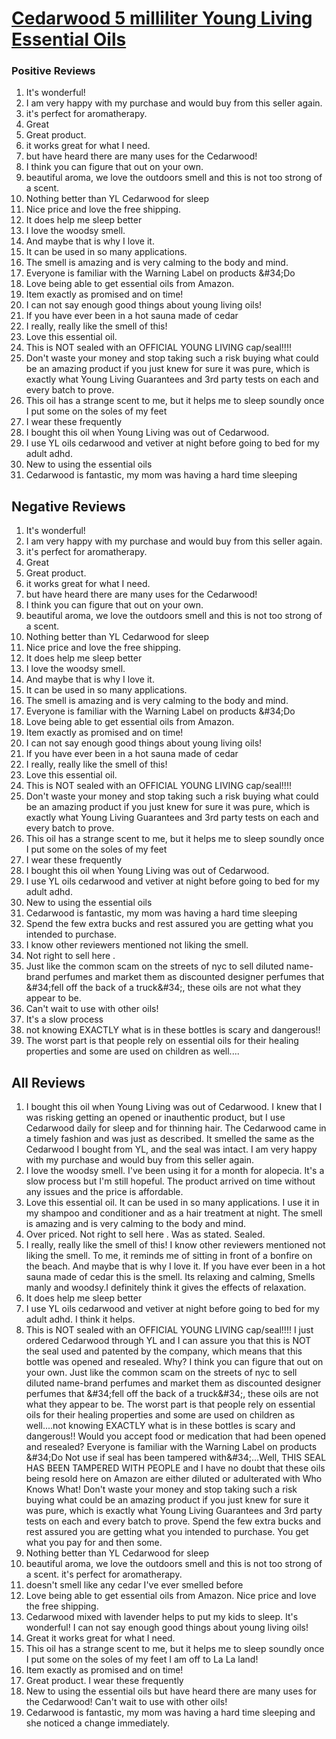# [Cedarwood 5 milliliter  Young Living Essential Oils](https://products.checkmycream.com/products/Cedarwood-5-milliliter-Young-Living-Essential-Oils.html)

### Positive Reviews

<ol>
      <li>It&#x27;s wonderful!</li>
      <li>I am very happy with my purchase and would buy from this seller again.</li>
      <li>it&#x27;s perfect for aromatherapy.</li>
      <li>Great</li>
      <li>Great product.</li>
      <li>it works great for what I need.</li>
      <li>but have heard there are many uses for the Cedarwood!</li>
      <li>I think you can figure that out on your own.  </li>
      <li>beautiful aroma, we love the outdoors smell and this is not too strong of a scent.</li>
      <li>Nothing better than YL Cedarwood for sleep</li>
      <li>Nice price and love the free shipping.</li>
      <li>It does help me sleep better</li>
      <li>I love the woodsy smell.</li>
      <li>And maybe that is why I love it.</li>
      <li>It can be used in so many applications.  </li>
      <li>The smell is amazing and is very calming to the body and mind.</li>
      <li>Everyone is familiar with the Warning Label on products &amp;#34;Do</li>
      <li>Love being able to get essential oils from Amazon.  </li>
      <li>Item exactly as promised and on time!</li>
      <li>I can not say enough good things about young living oils!</li>
      <li>If you have ever been in a hot sauna made of cedar</li>
      <li>I really, really like the smell of this!</li>
      <li>Love this essential oil.  </li>
      <li>This is NOT sealed with an OFFICIAL YOUNG LIVING cap/seal!!!!</li>
      <li>Don&#x27;t waste your money and stop taking such a risk buying what could be an amazing product if you just knew for sure it was pure, which is exactly what Young Living Guarantees and 3rd party tests on each and every batch to prove.  </li>
      <li>This oil has a strange scent to me, but it helps me to sleep soundly once I put some on the soles of my feet</li>
      <li>I wear these frequently</li>
      <li>I bought this oil when Young Living was out of Cedarwood.  </li>
      <li>I use YL oils cedarwood and vetiver at night before going to bed for my adult adhd.  </li>
      <li>New to using the essential oils</li>
      <li>Cedarwood is fantastic, my mom was having a hard time sleeping</li>
</ol>


<h2>Negative Reviews</h2>
<ol>
<li> It&#x27;s wonderful!</li>
<li> I am very happy with my purchase and would buy from this seller again.</li>
<li> it&#x27;s perfect for aromatherapy.</li>
<li> Great</li>
<li> Great product.</li>
<li> it works great for what I need.</li>
<li> but have heard there are many uses for the Cedarwood!</li>
<li> I think you can figure that out on your own.  </li>
<li> beautiful aroma, we love the outdoors smell and this is not too strong of a scent.</li>
<li> Nothing better than YL Cedarwood for sleep</li>
<li> Nice price and love the free shipping.</li>
<li> It does help me sleep better</li>
<li> I love the woodsy smell.</li>
<li> And maybe that is why I love it.</li>
<li> It can be used in so many applications.  </li>
<li> The smell is amazing and is very calming to the body and mind.</li>
<li> Everyone is familiar with the Warning Label on products &amp;#34;Do</li>
<li> Love being able to get essential oils from Amazon.  </li>
<li> Item exactly as promised and on time!</li>
<li> I can not say enough good things about young living oils!</li>
<li> If you have ever been in a hot sauna made of cedar</li>
<li> I really, really like the smell of this!</li>
<li> Love this essential oil.  </li>
<li> This is NOT sealed with an OFFICIAL YOUNG LIVING cap/seal!!!!</li>
<li> Don&#x27;t waste your money and stop taking such a risk buying what could be an amazing product if you just knew for sure it was pure, which is exactly what Young Living Guarantees and 3rd party tests on each and every batch to prove.  </li>
<li> This oil has a strange scent to me, but it helps me to sleep soundly once I put some on the soles of my feet</li>
<li> I wear these frequently</li>
<li> I bought this oil when Young Living was out of Cedarwood.  </li>
<li> I use YL oils cedarwood and vetiver at night before going to bed for my adult adhd.  </li>
<li> New to using the essential oils</li>
<li> Cedarwood is fantastic, my mom was having a hard time sleeping</li>
<li> Spend the few extra bucks and rest assured you are getting what you intended to purchase.  </li>
<li> I know other reviewers mentioned not liking the smell.</li>
<li> Not right to sell here .</li>
<li> Just like the common scam on the streets of nyc to sell diluted name-brand perfumes and market them as discounted designer perfumes that &amp;#34;fell off the back of a truck&amp;#34;, these oils are not what they appear to be.  </li>
<li> Can&#x27;t wait to use with other oils!</li>
<li> It&#x27;s a slow process</li>
<li> not knowing EXACTLY what is in these bottles is scary and dangerous!!</li>
<li> The worst part is that people rely on essential oils for their healing properties and some are used on children as well....</li>
</ol>

<h2>All Reviews</h2>

<ol>
    <li> I bought this oil when Young Living was out of Cedarwood.  I knew that I was risking getting an opened or inauthentic product, but I use Cedarwood daily for sleep and for thinning hair.  The Cedarwood came in a timely fashion and was just as described.  It smelled the same as the Cedarwood I bought from YL, and the seal was intact.  I am very happy with my purchase and would buy from this seller again.</li>
    <li> I love the woodsy smell. I&#x27;ve been using it for a month for alopecia. It&#x27;s a slow process but I&#x27;m still hopeful. The product arrived on time without any issues and the price is affordable.</li>
    <li> Love this essential oil.  It can be used in so many applications.  I use it in my shampoo and conditioner and as a hair treatment at night.  The smell is amazing and is very calming to the body and mind.</li>
    <li> Over priced. Not right to sell here . Was as stated. Sealed.</li>
    <li> I really, really like the smell of this! I know other reviewers mentioned not liking the smell. To me, it reminds me of sitting in front of a bonfire on the beach. And maybe that is why I love it. If you have ever been in a hot sauna made of cedar this is the smell. Its relaxing and calming, Smells manly and woodsy.I definitely think it gives the effects of relaxation.</li>
    <li> It does help me sleep better</li>
    <li> I use YL oils cedarwood and vetiver at night before going to bed for my adult adhd.  I think it helps.</li>
    <li> This is NOT sealed with an OFFICIAL YOUNG LIVING cap/seal!!!! I just ordered Cedarwood through YL and I can assure you that this is NOT the seal used and patented by the company, which means that this bottle was opened and resealed.  Why? I think you can figure that out on your own.  Just like the common scam on the streets of nyc to sell diluted name-brand perfumes and market them as discounted designer perfumes that &amp;#34;fell off the back of a truck&amp;#34;, these oils are not what they appear to be.  The worst part is that people rely on essential oils for their healing properties and some are used on children as well....not knowing EXACTLY what is in these bottles is scary and dangerous!! Would you accept food or medication that had been opened and resealed?  Everyone is familiar with the Warning Label on products &amp;#34;Do Not use if seal has been tampered with&amp;#34;...Well, THIS SEAL HAS BEEN TAMPERED WITH PEOPLE and I have no doubt that these oils being resold here on Amazon are either diluted or adulterated with Who Knows What! Don&#x27;t waste your money and stop taking such a risk buying what could be an amazing product if you just knew for sure it was pure, which is exactly what Young Living Guarantees and 3rd party tests on each and every batch to prove.  Spend the few extra bucks and rest assured you are getting what you intended to purchase.  You get what you pay for and then some.</li>
    <li> Nothing better than YL Cedarwood for sleep</li>
    <li> beautiful aroma, we love the outdoors smell and this is not too strong of a scent. it&#x27;s perfect for aromatherapy.</li>
    <li> doesn&#x27;t smell like any cedar I&#x27;ve ever smelled before</li>
    <li> Love being able to get essential oils from Amazon.  Nice price and love the free shipping.</li>
    <li> Cedarwood mixed with lavender helps to put my kids to sleep. It&#x27;s wonderful! I can not say enough good things about young living oils!</li>
    <li> Great it works great for what I need.</li>
    <li> This oil has a strange scent to me, but it helps me to sleep soundly once I put some on the soles of my feet I am off to La La land!</li>
    <li> Item exactly as promised and on time!</li>
    <li> Great product. I wear these frequently</li>
    <li> New to using the essential oils but have heard there are many uses for the Cedarwood! Can&#x27;t wait to use with other oils!</li>
    <li> Cedarwood is fantastic, my mom was having a hard time sleeping and she noticed a change immediately.</li>
</ol>




